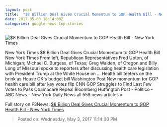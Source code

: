 ```yaml
---
layout: post
title:  "$8 Billion Deal Gives Crucial Momentum to GOP Health Bill - New York Times"
date: 2017-05-03 18:14:00Z
categories: google-news-top-stories
---
```


![$8 Billion Deal Gives Crucial Momentum to GOP Health Bill - New York Times](https://static01.nyt.com/images/2017/05/04/us/04health2/04health2-facebookJumbo.jpg)

New York Times $8 Billion Deal Gives Crucial Momentum to GOP Health Bill New York Times From left, Republican Representatives Fred Upton, of Michigan; Michael C. Burgess, of Texas; Greg Walden, of Oregon and Billy Long of Missouri spoke to reporters after discussing health care legislation with President Trump at the White House on ... Health bill teeters on the brink as House OK's budget bill Washington Post New momentum for GOP health care bill after key votes flip CNN GOP Struggles to Find Last Few Votes to Pass Obamacare Repeal Bloomberg Huffington Post - Politico - ABC News - New York Daily News all 558 news articles »


Full story on F3News: [$8 Billion Deal Gives Crucial Momentum to GOP Health Bill - New York Times](http://www.f3nws.com/n/xFzTAD)

> Posted on: Wednesday, May 3, 2017 11:14:00 PM
